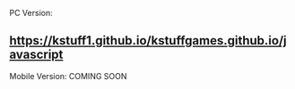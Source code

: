 PC Version:
## https://kstuff1.github.io/kstuffgames.github.io/javascript ##

Mobile Version:
COMING SOON
